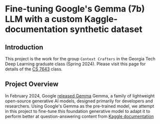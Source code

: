 # Fine-tuning Google's Gemma (7b) LLM with a custom Kaggle-documentation synthetic dataset 

## Introduction
This project is the work for the group `Context Crafters` in the Georgia Tech Deep Learning graduate class (Spring 2024). Please visit this page for details of the [CS 7643](https://omscs.gatech.edu/cs-7643-deep-learning) class.

## Project Overview

In February 2024, Google [released Gemma](https://blog.google/technology/developers/gemma-open-models/) Gemma, a family of lightweight open-source generative AI models, designed primarily for developers and researchers. Using Google's Gemma as the pre-trained model, we attempt in this project to fine-tune this foundation generative model to adapt it to perform better at question-answering content from [Kaggle documentation](https://www.kaggle.com/docs)  
